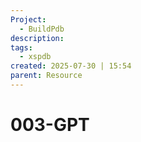 ```yaml
---
Project:
  - BuildPdb
description:
tags:
  - xspdb
created: 2025-07-30 | 15:54
parent: Resource
---
```

# 003-GPT